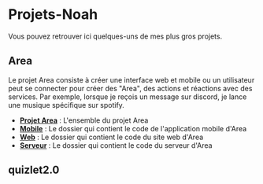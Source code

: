 # Projets-Noah

Vous pouvez retrouver ici quelques-uns de mes plus gros projets.

## Area

Le projet Area consiste à créer une interface web et mobile ou un utilisateur peut se connecter pour créer des "Area", des actions et réactions avec des services. Par exemple, lorsque je reçois un message sur discord, je lance une musique spécifique sur spotify.

- **[Projet Area](https://github.com/NoahTesson/Projets-Noah/tree/main/Area)** : L'ensemble du projet Area
- **[Mobile](https://github.com/NoahTesson/Projets-Noah/tree/main/Area/client-mobile)** : Le dossier qui contient le code de l'application mobile d'Area
- **[Web](https://github.com/NoahTesson/Projets-Noah/tree/main/Area/client-web)** : Le dossier qui contient le code du site web d'Area
- **[Serveur](https://github.com/NoahTesson/Projets-Noah/tree/main/Area/backendNew)** : Le dossier qui contient le code du serveur d'Area

## quizlet2.0